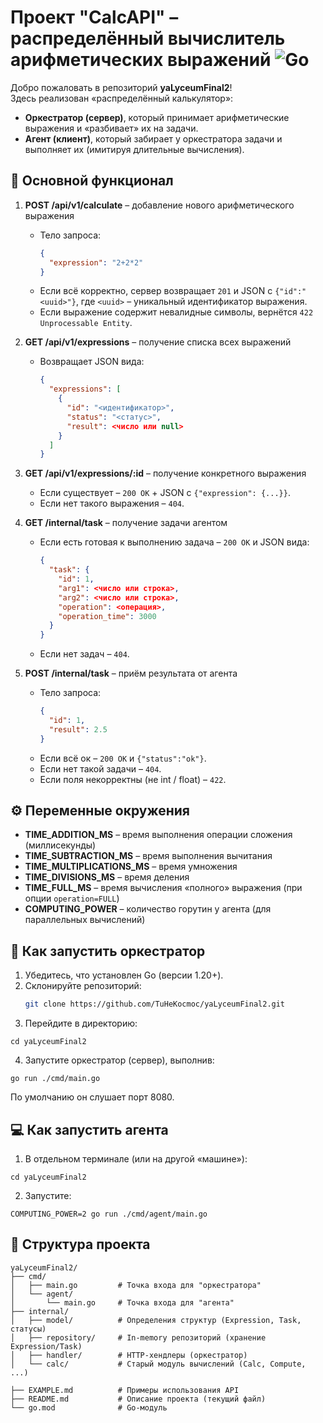 # Проект "CalcAPI" – распределённый вычислитель арифметических выражений ![Go](https://img.shields.io/badge/Go-1.20-blue.svg)

Добро пожаловать в репозиторий **yaLyceumFinal2**!  
Здесь реализован «распределённый калькулятор»:  
- **Оркестратор (сервер)**, который принимает арифметические выражения и «разбивает» их на задачи.  
- **Агент (клиент)**, который забирает у оркестратора задачи и выполняет их (имитируя длительные вычисления).

## :rocket: Основной функционал

1. **POST /api/v1/calculate** – добавление нового арифметического выражения  
   - Тело запроса:
     ```json
     {
       "expression": "2+2*2"
     }
     ```
   - Если всё корректно, сервер возвращает `201` и JSON с `{"id":"<uuid>"}`, где `<uuid>` – уникальный идентификатор выражения.
   - Если выражение содержит невалидные символы, вернётся `422 Unprocessable Entity`.

2. **GET /api/v1/expressions** – получение списка всех выражений  
   - Возвращает JSON вида:
     ```json
     {
       "expressions": [
         {
           "id": "<идентификатор>",
           "status": "<статус>",
           "result": <число или null>
         }
       ]
     }
     ```

3. **GET /api/v1/expressions/:id** – получение конкретного выражения  
   - Если существует – `200 OK` + JSON c `{"expression": {...}}`.
   - Если нет такого выражения – `404`.

4. **GET /internal/task** – получение задачи агентом  
   - Если есть готовая к выполнению задача – `200 OK` и JSON вида:
     ```json
     {
       "task": {
         "id": 1,
         "arg1": <число или строка>,
         "arg2": <число или строка>,
         "operation": <операция>,
         "operation_time": 3000
       }
     }
     ```
   - Если нет задач – `404`.

5. **POST /internal/task** – приём результата от агента  
   - Тело запроса:
     ```json
     {
       "id": 1,
       "result": 2.5
     }
     ```
   - Если всё ок – `200 OK` и `{"status":"ok"}`.  
   - Если нет такой задачи – `404`.  
   - Если поля некорректны (не int / float) – `422`.  

## :gear: Переменные окружения

- **TIME_ADDITION_MS** – время выполнения операции сложения (миллисекунды)
- **TIME_SUBTRACTION_MS** – время выполнения вычитания
- **TIME_MULTIPLICATIONS_MS** – время умножения
- **TIME_DIVISIONS_MS** – время деления
- **TIME_FULL_MS** – время вычисления «полного» выражения (при опции `operation=FULL`)
- **COMPUTING_POWER** – количество горутин у агента (для параллельных вычислений)

## :wrench: Как запустить оркестратор

1. Убедитесь, что установлен Go (версии 1.20+).  
2. Склонируйте репозиторий:
   ```bash
   git clone https://github.com/TuHeKocmoc/yaLyceumFinal2.git
   ```
3. Перейдите в директорию:
  ```
  cd yaLyceumFinal2
  ```
4. Запустите оркестратор (сервер), выполнив:
  ```
  go run ./cmd/main.go
  ```
  По умолчанию он слушает порт 8080.

## :computer: Как запустить агента

1. 	В отдельном терминале (или на другой «машине»):
  ``` 
  cd yaLyceumFinal2 
  ```

2. Запустите:
  ```
  COMPUTING_POWER=2 go run ./cmd/agent/main.go
  ```

## :file_folder: Структура проекта

```
yaLyceumFinal2/
├── cmd/
│   ├── main.go         # Точка входа для "оркестратора"
│   └── agent/
│       └── main.go     # Точка входа для "агента"
├── internal/
│   ├── model/          # Определения структур (Expression, Task, статусы)
│   ├── repository/     # In-memory репозиторий (хранение Expression/Task)
│   ├── handler/        # HTTP-хендлеры (оркестратор)
│   └── calc/           # Старый модуль вычислений (Calc, Compute, ...)

├── EXAMPLE.md          # Примеры использования API
├── README.md           # Описание проекта (текущий файл)
└── go.mod              # Go-модуль
```